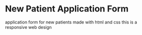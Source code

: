 # New Patient Application Form
application form for new patients made with html and css
this is a responsive web design
